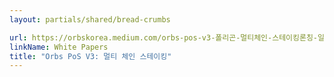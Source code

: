 ```yaml
---
layout: partials/shared/bread-crumbs

url: https://orbskorea.medium.com/orbs-pos-v3-폴리곤-멀티체인-스테이킹론칭-일정-9b7234a85340
linkName: White Papers
title: "Orbs PoS V3: 멀티 체인 스테이킹"
---
```

